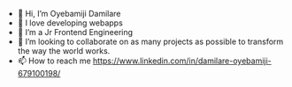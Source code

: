 - 👋 Hi, I’m Oyebamiji Damilare
- 👀 I love developing webapps
- 🌱 I’m a Jr Frontend Engineering
- 💞️ I’m looking to collaborate on as many projects as possible to transform the way the world works.
- 📫 How to reach me https://www.linkedin.com/in/damilare-oyebamiji-679100198/

<!---
Dhrey07/Dhrey07 is a ✨ special ✨ repository because its `README.md` (this file) appears on your GitHub profile.
You can click the Preview link to take a look at your changes.
--->
